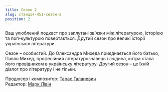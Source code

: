 ```yaml
---
title: Сезон 2
slug: станція-451-сезон-2
position: 2
---
```


Ваш улюблений подкаст про заплутані зв’язки між літературою, історією та
поп-культурою повертається. Другий сезон про великі історії української
літератури.

Сезон – особистий. До Олександра Михеда приєднається його батько, Павло Михед,
професійний літературознавець і людина, котра стала його провідником в
українську літературу. Другий сезон – це їхній діалог про літературу і не
тільки.

Продюсер і композитор: [Тарас Галаневич][1] \
Редактор: [Марк Лівін][2]

[1]: /people/тарас-галаневич/
[2]: /people/марк-лівін/
